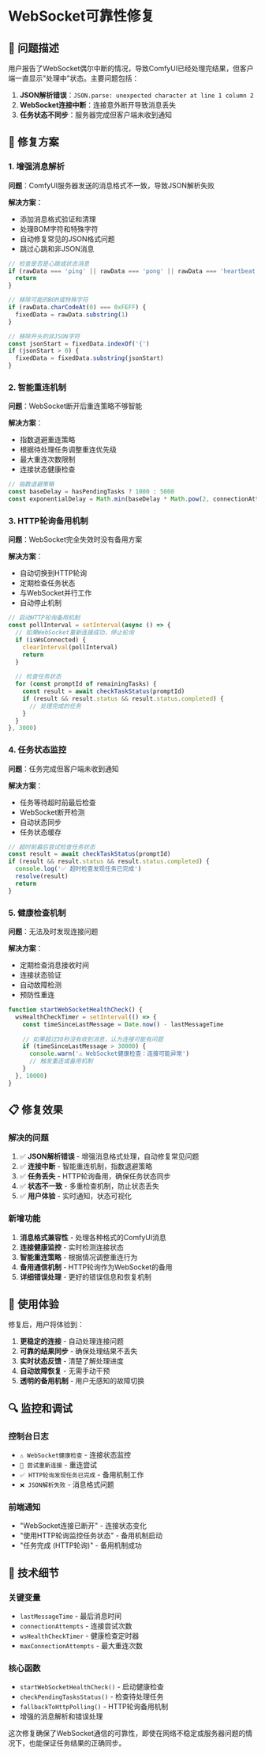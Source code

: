 # WebSocket可靠性修复

## 🎯 问题描述

用户报告了WebSocket偶尔中断的情况，导致ComfyUI已经处理完结果，但客户端一直显示"处理中"状态。主要问题包括：

1. **JSON解析错误**：`JSON.parse: unexpected character at line 1 column 2`
2. **WebSocket连接中断**：连接意外断开导致消息丢失
3. **任务状态不同步**：服务器完成但客户端未收到通知

## 🔧 修复方案

### 1. 增强消息解析

**问题**：ComfyUI服务器发送的消息格式不一致，导致JSON解析失败

**解决方案**：
- 添加消息格式验证和清理
- 处理BOM字符和特殊字符
- 自动修复常见的JSON格式问题
- 跳过心跳和非JSON消息

```javascript
// 检查是否是心跳或状态消息
if (rawData === 'ping' || rawData === 'pong' || rawData === 'heartbeat') {
  return
}

// 移除可能的BOM或特殊字符
if (rawData.charCodeAt(0) === 0xFEFF) {
  fixedData = rawData.substring(1)
}

// 移除开头的非JSON字符
const jsonStart = fixedData.indexOf('{')
if (jsonStart > 0) {
  fixedData = fixedData.substring(jsonStart)
}
```

### 2. 智能重连机制

**问题**：WebSocket断开后重连策略不够智能

**解决方案**：
- 指数退避重连策略
- 根据待处理任务调整重连优先级
- 最大重连次数限制
- 连接状态健康检查

```javascript
// 指数退避策略
const baseDelay = hasPendingTasks ? 1000 : 5000
const exponentialDelay = Math.min(baseDelay * Math.pow(2, connectionAttempts - 1), 30000)
```

### 3. HTTP轮询备用机制

**问题**：WebSocket完全失效时没有备用方案

**解决方案**：
- 自动切换到HTTP轮询
- 定期检查任务状态
- 与WebSocket并行工作
- 自动停止机制

```javascript
// 启动HTTP轮询备用机制
const pollInterval = setInterval(async () => {
  // 如果WebSocket重新连接成功，停止轮询
  if (isWsConnected) {
    clearInterval(pollInterval)
    return
  }
  
  // 检查任务状态
  for (const promptId of remainingTasks) {
    const result = await checkTaskStatus(promptId)
    if (result && result.status && result.status.completed) {
      // 处理完成的任务
    }
  }
}, 3000)
```

### 4. 任务状态监控

**问题**：任务完成但客户端未收到通知

**解决方案**：
- 任务等待超时前最后检查
- WebSocket断开检测
- 自动状态同步
- 任务状态缓存

```javascript
// 超时前最后尝试检查任务状态
const result = await checkTaskStatus(promptId)
if (result && result.status && result.status.completed) {
  console.log('✅ 超时检查发现任务已完成')
  resolve(result)
  return
}
```

### 5. 健康检查机制

**问题**：无法及时发现连接问题

**解决方案**：
- 定期检查消息接收时间
- 连接状态验证
- 自动故障检测
- 预防性重连

```javascript
function startWebSocketHealthCheck() {
  wsHealthCheckTimer = setInterval(() => {
    const timeSinceLastMessage = Date.now() - lastMessageTime
    
    // 如果超过30秒没有收到消息，认为连接可能有问题
    if (timeSinceLastMessage > 30000) {
      console.warn('⚠️ WebSocket健康检查：连接可能异常')
      // 触发重连或备用机制
    }
  }, 10000)
}
```

## 📋 修复效果

### 解决的问题

1. ✅ **JSON解析错误** - 增强消息格式处理，自动修复常见问题
2. ✅ **连接中断** - 智能重连机制，指数退避策略
3. ✅ **任务丢失** - HTTP轮询备用，确保任务状态同步
4. ✅ **状态不一致** - 多重检查机制，防止状态丢失
5. ✅ **用户体验** - 实时通知，状态可视化

### 新增功能

1. **消息格式兼容性** - 处理各种格式的ComfyUI消息
2. **连接健康监控** - 实时检测连接状态
3. **智能重连策略** - 根据情况调整重连行为
4. **备用通信机制** - HTTP轮询作为WebSocket的备用
5. **详细错误处理** - 更好的错误信息和恢复机制

## 🎯 使用体验

修复后，用户将体验到：

1. **更稳定的连接** - 自动处理连接问题
2. **可靠的结果同步** - 确保处理结果不丢失
3. **实时状态反馈** - 清楚了解处理进度
4. **自动故障恢复** - 无需手动干预
5. **透明的备用机制** - 用户无感知的故障切换

## 🔍 监控和调试

### 控制台日志

- `⚠️ WebSocket健康检查` - 连接状态监控
- `🔄 尝试重新连接` - 重连尝试
- `✅ HTTP轮询发现任务已完成` - 备用机制工作
- `❌ JSON解析失败` - 消息格式问题

### 前端通知

- "WebSocket连接已断开" - 连接状态变化
- "使用HTTP轮询监控任务状态" - 备用机制启动
- "任务完成 (HTTP轮询)" - 备用机制成功

## 📝 技术细节

### 关键变量

- `lastMessageTime` - 最后消息时间
- `connectionAttempts` - 连接尝试次数
- `wsHealthCheckTimer` - 健康检查定时器
- `maxConnectionAttempts` - 最大重连次数

### 核心函数

- `startWebSocketHealthCheck()` - 启动健康检查
- `checkPendingTasksStatus()` - 检查待处理任务
- `fallbackToHttpPolling()` - HTTP轮询备用机制
- 增强的消息解析和错误处理

这次修复确保了WebSocket通信的可靠性，即使在网络不稳定或服务器问题的情况下，也能保证任务结果的正确同步。
